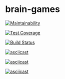# brain-games

[![Maintainability](https://api.codeclimate.com/v1/badges/a4fa75e1ce42edae243e/maintainability)](https://codeclimate.com/github/shohirev/project-lvl1-s486/maintainability)

[![Test Coverage](https://api.codeclimate.com/v1/badges/a4fa75e1ce42edae243e/test_coverage)](https://codeclimate.com/github/shohirev/project-lvl1-s486/test_coverage)

[![Build Status](https://travis-ci.com/shohirev/project-lvl1-s486.svg?branch=master)](https://travis-ci.com/shohirev/project-lvl1-s486)

[![asciicast](https://asciinema.org/a/kv4lJ8g04TeEIt6zdB2qcSrs2.svg)](https://asciinema.org/a/kv4lJ8g04TeEIt6zdB2qcSrs2)

[![asciicast](https://asciinema.org/a/wQbByKcx11JTFF5zvsDiggzla.svg)](https://asciinema.org/a/wQbByKcx11JTFF5zvsDiggzla)

[![asciicast](https://asciinema.org/a/2saff4bu3f7nYAqc0eIjwUO5n.svg)](https://asciinema.org/a/2saff4bu3f7nYAqc0eIjwUO5n)

